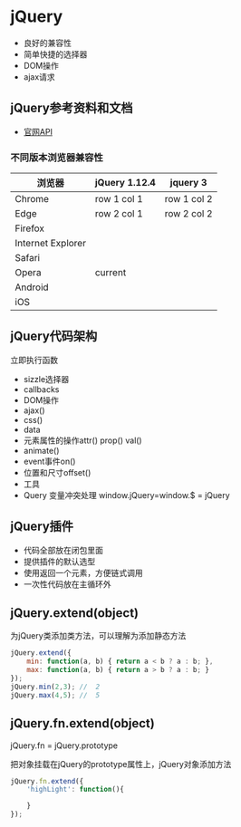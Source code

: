 # jQuery

* 良好的兼容性
* 简单快捷的选择器
* DOM操作
* ajax请求

## jQuery参考资料和文档

* [官网API](https://api.jquery.com/)

### 不同版本浏览器兼容性

浏览器| jQuery 1.12.4  | jquery 3
---|---|---
Chrome | row 1 col 1 | row 1 col 2
Edge | row 2 col 1 | row 2 col 2
Firefox | |
Internet Explorer |  |
Safari |  | 
Opera | current |
Android | |
iOS | |

## jQuery代码架构

立即执行函数

* sizzle选择器
* callbacks
* DOM操作
* ajax()
* css()
* data
* 元素属性的操作attr() prop() val()
* animate()
* event事件on()
* 位置和尺寸offset()
* 工具
* Query 变量冲突处理 window.jQuery=window.$ = jQuery

## jQuery插件

* 代码全部放在闭包里面
* 提供插件的默认选型
* 使用返回一个元素，方便链式调用
* 一次性代码放在主循环外

## jQuery.extend(object)

为jQuery类添加类方法，可以理解为添加静态方法

```javascript
jQuery.extend({
    min: function(a, b) { return a < b ? a : b; },
    max: function(a, b) { return a > b ? a : b; }
});
jQuery.min(2,3); //  2
jQuery.max(4,5); //  5
```

## jQuery.fn.extend(object)

jQuery.fn = jQuery.prototype

把对象挂载在jQuery的prototype属性上，jQuery对象添加方法

```javascript
jQuery.fn.extend({
    'highLight': function(){

    }
});
```

